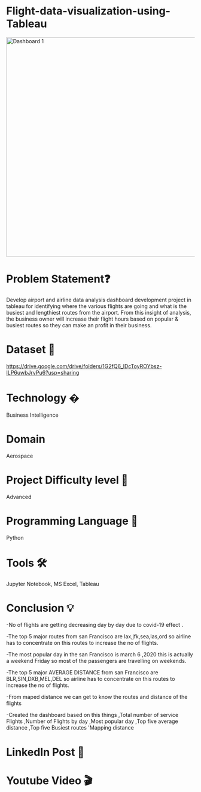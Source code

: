 # Flight-data-visualization-using-Tableau
<img width="585" alt="Dashboard 1" src="https://user-images.githubusercontent.com/85065063/150083457-df717e7b-d671-4213-8613-c271f7b61e72.png">

# Problem Statement❓

Develop airport and airline data analysis dashboard development project in tableau for identifying where the various flights are going and what is the busiest and lengthiest routes from the airport. 
From this insight of analysis, the business owner will increase their flight hours based on popular & busiest routes so they can make an profit in their business.

# Dataset 📀
 https://drive.google.com/drive/folders/1G2fQ6_lDcToyROYbsz-ILP6uwbJrvPu6?usp=sharing
# Technology �
Business Intelligence
# Domain
Aerospace
# Project Difficulty level 🥇
Advanced
# Programming Language 🐍
Python
# Tools 🛠
Jupyter Notebook, MS Excel, Tableau
# Conclusion 💡
-No of flights are getting decreasing day by day due to covid-19 effect .

-The top 5 major routes from san Francisco are lax,jfk,sea,las,ord so airline has to concentrate on this routes to increase the no of flights.

-The most popular day in the san Francisco is march 6 ,2020 this is actually a weekend Friday so most of the passengers are travelling on weekends.

-The top 5 major AVERAGE DISTANCE from san Francisco are BLR,SIN,DXB,MEL,DEL so airline has to concentrate on this routes to increase the no of flights.

-From maped distance we can get to know the routes and distance of the flights

-Created the dashboard based on this things ,Total number of service Flights ,Number of Flights by day ,Most popular day ,Top five average distance ,Top five Busiest routes
'Mapping distance

# LinkedIn Post 📲

# Youtube Video 🎬

